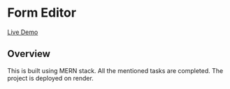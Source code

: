 # Form Editor

[Live Demo](https://form-editor-frontend.onrender.com/)

## Overview

This is built using MERN stack. All the mentioned tasks are completed. The project is deployed on render.
